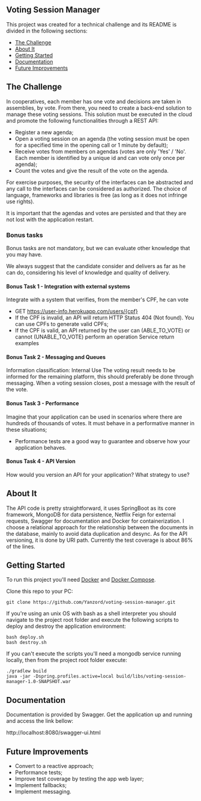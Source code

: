 ## Voting Session Manager

This project was created for a technical challenge and its README is divided in the following sections:

- [The Challenge](https://github.com/Yanzord/voting-session-manager/blob/master/README.md#the-challenge)
- [About It](https://github.com/Yanzord/voting-session-manager/blob/master/README.md#about-it)
- [Getting Started](https://github.com/Yanzord/voting-session-manager/blob/master/README.md#getting-started)
- [Documentation](https://github.com/Yanzord/voting-session-manager/blob/master/README.md#documentation)
- [Future Improvements](https://github.com/Yanzord/voting-session-manager/blob/master/README.md#future-improvements)

## The Challenge

In cooperatives, each member has one vote and decisions are taken in assemblies, by vote. From there, you need to create a back-end solution to manage these voting sessions. This solution must be executed in the cloud and promote the following functionalities through a REST API:
- Register a new agenda;
- Open a voting session on an agenda (the voting session must be open for a specified time in the opening call or 1 minute by default);
- Receive votes from members on agendas (votes are only 'Yes' / 'No'. Each member is identified by a unique id and can vote only once per agenda);
- Count the votes and give the result of the vote on the agenda.


For exercise purposes, the security of the interfaces can be abstracted and any call to the interfaces can be considered as authorized. The choice of language, frameworks and libraries is free (as long as it does not infringe use rights).

It is important that the agendas and votes are persisted and that they are not lost with the application restart.


### Bonus tasks
Bonus tasks are not mandatory, but we can evaluate other knowledge that you may have.

We always suggest that the candidate consider and delivers as far as he can do, considering his
level of knowledge and quality of delivery.
#### Bonus Task 1 - Integration with external systems
Integrate with a system that verifies, from the member's CPF, he can vote
- GET https://user-info.herokuapp.com/users/{cpf}
- If the CPF is invalid, an API will return HTTP Status 404 (Not found). You can use CPFs to generate valid CPFs;
- If the CPF is valid, an API returned by the user can (ABLE_TO_VOTE) or cannot (UNABLE_TO_VOTE) perform an operation
  Service return examples

#### Bonus Task 2 - Messaging and Queues
Information classification: Internal Use
The voting result needs to be informed for the remaining platform, this should preferably be done through messaging. When a voting session closes, post a message with the result of the vote.

#### Bonus Task 3 - Performance
Imagine that your application can be used in scenarios where there are hundreds of thousands of votes. It must behave in a performative manner in these situations;
- Performance tests are a good way to guarantee and observe how your application behaves.

#### Bonus Task 4 - API Version
How would you version an API for your application? What strategy to use?

## About It

The API code is pretty straightforward, it uses SpringBoot as its core framework, MongoDB for data persistence, Netflix Feign for 
external requests, Swagger for documentation and Docker for containerization.
I choose a relational approach for the relationship between the documents in the database, mainly to avoid data duplication and desync. 
As for the API versioning, it is done by URI path.
Currently the test coverage is about 86% of the lines.

## Getting Started

To run this project you'll need [Docker](https://docs.docker.com/desktop/) and [Docker Compose](https://docs.docker.com/compose/install/).

Clone this repo to your PC:

    git clone https://github.com/Yanzord/voting-session-manager.git

If you're using an unix OS with bash as a shell interpreter you should navigate to the project root folder and execute the following scripts to deploy and destroy the application environment:

    bash deploy.sh
    bash destroy.sh

If you can't execute the scripts you'll need a mongodb service running locally, then from the project root folder execute:

    ./gradlew build
    java -jar -Dspring.profiles.active=local build/libs/voting-session-manager-1.0-SNAPSHOT.war

## Documentation

Documentation is provided by Swagger. Get the application up and running and access the link bellow:

http://localhost:8080/swagger-ui.html

## Future Improvements

- Convert to a reactive approach;
- Performance tests;
- Improve test coverage by testing the app web layer;
- Implement fallbacks;
- Implement messaging.